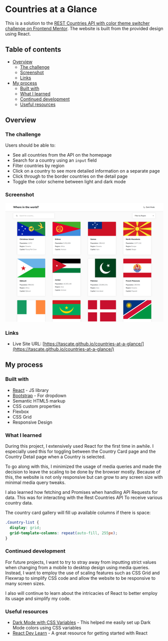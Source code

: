 # Countries at a Glance

This is a solution to the [REST Countries API with color theme switcher challenge on Frontend Mentor](https://www.frontendmentor.io/challenges/rest-countries-api-with-color-theme-switcher-5cacc469fec04111f7b848ca). The website is built from the provided design using React.

## Table of contents

- [Overview](#overview)
  - [The challenge](#the-challenge)
  - [Screenshot](#screenshot)
  - [Links](#links)
- [My process](#my-process)
  - [Built with](#built-with)
  - [What I learned](#what-i-learned)
  - [Continued development](#continued-development)
  - [Useful resources](#useful-resources)

## Overview

### The challenge

Users should be able to:

- See all countries from the API on the homepage
- Search for a country using an `input` field
- Filter countries by region
- Click on a country to see more detailed information on a separate page
- Click through to the border countries on the detail page
- Toggle the color scheme between light and dark mode

### Screenshot

![](./preview.png)

### Links

- Live Site URL: [https://tascate.github.io/countries-at-a-glance/](https://tascate.github.io/countries-at-a-glance/)

## My process

### Built with

- [React](https://reactjs.org/) - JS library
- [Bootstrap](https://react-bootstrap.netlify.app/) - For dropdown
- Semantic HTML5 markup
- CSS custom properties
- Flexbox
- CSS Grid
- Responsive Design

### What I learned

During this project, I extensively used React for the first time in awhile. I especially used this for toggling between the Country Card page and the Country Detail page when a Country is selected.

To go along with this, I minimized the usage of media queries and made the decision to leave the scaling to be done by the browser mostly. Because of this, the website is not only responsive but can grow to any screen size with minimal media query tweaks.

I also learned how fetching and Promises when handling API Requests for data. This was for interacting with the Rest Countries API To receive various country data.

The country card gallery will fill up available columns if there is space:

```css
.Country-list {
  display: grid;
  grid-template-columns: repeat(auto-fill, 255px);
}
```

### Continued development

For future projects, I want to try to stray away from inputting strict values when changing from a mobile to desktop design using media queries. Instead, I want to employ the use of scaling features such as CSS Grid and Flexwrap to simplify CSS code and allow the website to be responsive to many screen sizes.

I also will continue to learn about the intricacies of React to better employ its usage and simplify my code.

### Useful resources

- [Dark Mode with CSS Variables](https://pedromarquez.dev/blog/2022/7/dark-mode-css) - This helped me easily set up Dark Mode colors using CSS variables
- [React Dev Learn](https://react.dev/learn) - A great resource for getting started with React
